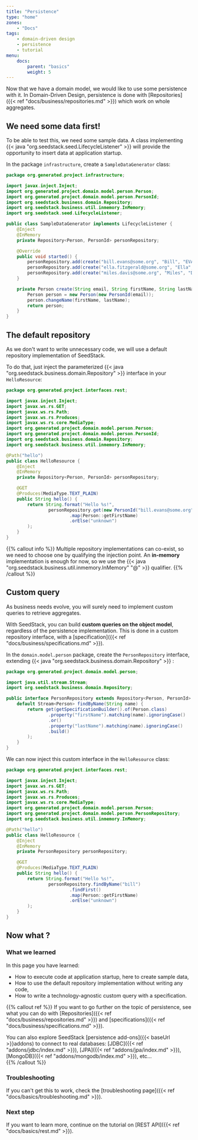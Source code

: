 ```yaml
---
title: "Persistence"
type: "home"
zones:
    - "Docs"
tags:
    - domain-driven design
    - persistence
    - tutorial
menu:
    docs:
        parent: "basics"
        weight: 5
---
```


Now that we have a domain model, we would like to use some persistence with it. In Domain-Driven Design, persistence is
done with [Repositories]({{< ref "docs/business/repositories.md" >}}) which work on whole aggregates.

## We need some data first!

To be able to test this, we need some sample data. A class implementing {{< java "org.seedstack.seed.LifecycleListener" >}}
will provide the opportunity to insert data at application startup.

In the package `infrastructure`, create a `SampleDataGenerator` class:  

```java
package org.generated.project.infrastructure;

import javax.inject.Inject;
import org.generated.project.domain.model.person.Person;
import org.generated.project.domain.model.person.PersonId;
import org.seedstack.business.domain.Repository;
import org.seedstack.business.util.inmemory.InMemory;
import org.seedstack.seed.LifecycleListener;

public class SampleDataGenerator implements LifecycleListener {
    @Inject
    @InMemory
    private Repository<Person, PersonId> personRepository;

    @Override
    public void started() {
        personRepository.add(create("bill.evans@some.org", "Bill", "EVANS"));
        personRepository.add(create("ella.fitzgerald@some.org", "Ella", "FITZGERALD"));
        personRepository.add(create("miles.davis@some.org", "Miles", "DAVIS"));
    }

    private Person create(String email, String firstName, String lastName) {
        Person person = new Person(new PersonId(email));
        person.changeName(firstName, lastName);
        return person;
    }
}
```  


## The default repository

As we don't want to write unnecessary code, we will use a default repository implementation of SeedStack. 

To do that, just inject the parameterized {{< java "org.seedstack.business.domain.Repository" >}} interface in your 
`HelloResource`:

```java
package org.generated.project.interfaces.rest;

import javax.inject.Inject;
import javax.ws.rs.GET;
import javax.ws.rs.Path;
import javax.ws.rs.Produces;
import javax.ws.rs.core.MediaType;
import org.generated.project.domain.model.person.Person;
import org.generated.project.domain.model.person.PersonId;
import org.seedstack.business.domain.Repository;
import org.seedstack.business.util.inmemory.InMemory;

@Path("hello")
public class HelloResource {
    @Inject
    @InMemory
    private Repository<Person, PersonId> personRepository;

    @GET
    @Produces(MediaType.TEXT_PLAIN)
    public String hello() {
        return String.format("Hello %s!",
                personRepository.get(new PersonId("bill.evans@some.org"))
                        .map(Person::getFirstName)
                        .orElse("unknown")
        );
    }
}
```

{{% callout info %}}
Multiple repository implementations can co-exist, so we need to choose one by qualifying the injection point. An **in-memory**
implementation is enough for now, so we use the {{< java "org.seedstack.business.util.inmemory.InMemory" "@" >}}
qualifier.
{{% /callout %}}

## Custom query

As business needs evolve, you will surely need to implement custom queries to retrieve aggregates. 

With SeedStack, you can build **custom queries on the object model**, regardless of the persistence implementation. This
is done in a custom repository interface, with a [specification]({{< ref "docs/business/specifications.md" >}}).

In the `domain.model.person` package, create the `PersonRepository` interface, extending {{< java "org.seedstack.business.domain.Repository" >}} :

```java
package org.generated.project.domain.model.person;

import java.util.stream.Stream;
import org.seedstack.business.domain.Repository;

public interface PersonRepository extends Repository<Person, PersonId> {
    default Stream<Person> findByName(String name) {
        return get(getSpecificationBuilder().of(Person.class)
                .property("firstName").matching(name).ignoringCase()
                .or()
                .property("lastName").matching(name).ignoringCase()
                .build()
        );
    }
}
```

We can now inject this custom interface in the `HelloResource` class:

```java
package org.generated.project.interfaces.rest;

import javax.inject.Inject;
import javax.ws.rs.GET;
import javax.ws.rs.Path;
import javax.ws.rs.Produces;
import javax.ws.rs.core.MediaType;
import org.generated.project.domain.model.person.Person;
import org.generated.project.domain.model.person.PersonRepository;
import org.seedstack.business.util.inmemory.InMemory;

@Path("hello")
public class HelloResource {
    @Inject
    @InMemory
    private PersonRepository personRepository;

    @GET
    @Produces(MediaType.TEXT_PLAIN)
    public String hello() {
        return String.format("Hello %s!",
                personRepository.findByName("bill")
                        .findFirst()
                        .map(Person::getFirstName)
                        .orElse("unknown")
        );
    }
}
```

## Now what ?

### What we learned

In this page you have learned:

* How to execute code at application startup, here to create sample data,
* How to use the default repository implementation without writing any code,
* How to write a technology-agnostic custom query with a specification.

{{% callout ref %}}
If you want to go further on the topic of persistence, see what you can do with [Repositories]({{< ref "docs/business/repositories.md" >}})
and [specifications]({{< ref "docs/business/specifications.md" >}}).

You can also explore SeedStack [persistence add-ons]({{< baseUrl >}}addons) to connect to real databases: [JDBC]({{< ref "addons/jdbc/index.md" >}}), 
[JPA]({{< ref "addons/jpa/index.md" >}}), [MongoDB]({{< ref "addons/mongodb/index.md" >}}), etc...   
{{% /callout %}}

### Troubleshooting

If you can't get this to work, check the [troubleshooting page]({{< ref "docs/basics/troubleshooting.md" >}}).

### Next step

If you want to learn more, continue on the tutorial on [REST API]({{< ref "docs/basics/rest.md" >}}).
